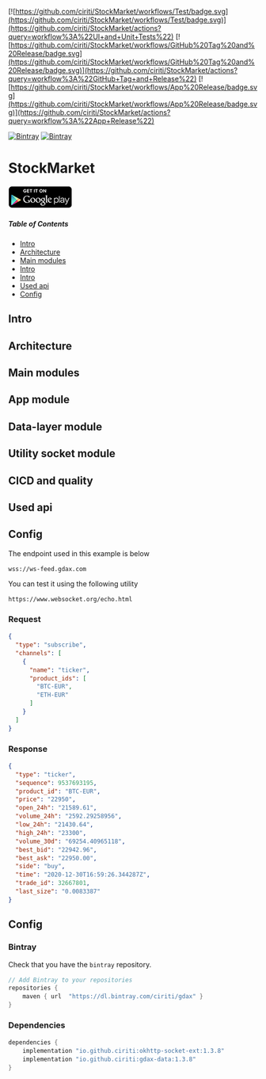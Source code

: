 [![https://github.com/ciriti/StockMarket/workflows/Test/badge.svg](https://github.com/ciriti/StockMarket/workflows/Test/badge.svg)](https://github.com/ciriti/StockMarket/actions?query=workflow%3A%22UI+and+Unit+Tests%22)
[![https://github.com/ciriti/StockMarket/workflows/GitHub%20Tag%20and%20Release/badge.svg](https://github.com/ciriti/StockMarket/workflows/GitHub%20Tag%20and%20Release/badge.svg)](https://github.com/ciriti/StockMarket/actions?query=workflow%3A%22GitHub+Tag+and+Release%22)
[![https://github.com/ciriti/StockMarket/workflows/App%20Release/badge.svg](https://github.com/ciriti/StockMarket/workflows/App%20Release/badge.svg)](https://github.com/ciriti/StockMarket/actions?query=workflow%3A%22App+Release%22)

[![Bintray](https://img.shields.io/bintray/v/ciriti/gdax/gdax-datalayer?label=gdax-datalayer)](https://bintray.com/ciriti/gdax/gdax-datalayer)
[![Bintray](https://img.shields.io/bintray/v/ciriti/gdax/okhttp-socket-ext?label=okhttp-socket-ext)](https://bintray.com/ciriti/gdax/okhttp-socket-ext)

# StockMarket 
[![Get it on Google Play](art/gplay.png)](https://play.google.com/store/apps/details?id=com.ciriti.stockmarket&pcampaignid=pcampaignidMKT-Other-global-all-co-prtnr-py-PartBadge-Mar2515-1)

##### Table of Contents  
- [Intro](#intro)  
- [Architecture](#architecture)  
- [Main modules](#main-modules)  
- [Intro](#intro)  
- [Intro](#intro)  
- [Used api](#used-api)  
- [Config](#config)  

## Intro

## Architecture

## Main modules

## App module

## Data-layer module

## Utility socket module

## CICD and quality

## Used api

## Config

The endpoint used in this example is below 

```
wss://ws-feed.gdax.com
```

You can test it using the following utility 

```
https://www.websocket.org/echo.html
```

### Request

```json
{
  "type": "subscribe",
  "channels": [
    {
      "name": "ticker",
      "product_ids": [
        "BTC-EUR",
        "ETH-EUR"
      ]
    }
  ]
}
```

### Response

```json
{
  "type": "ticker",
  "sequence": 9537693195,
  "product_id": "BTC-EUR",
  "price": "22950",
  "open_24h": "21589.61",
  "volume_24h": "2592.29258956",
  "low_24h": "21430.64",
  "high_24h": "23300",
  "volume_30d": "69254.40965118",
  "best_bid": "22942.96",
  "best_ask": "22950.00",
  "side": "buy",
  "time": "2020-12-30T16:59:26.344287Z",
  "trade_id": 32667801,
  "last_size": "0.0083387"
}
```

## Config 

### Bintray 

Check that you have the `bintray` repository. 

```gradle
// Add Bintray to your repositories
repositories {
    maven { url  "https://dl.bintray.com/ciriti/gdax" }
}
```

### Dependencies

```gradle
dependencies {
    implementation "io.github.ciriti:okhttp-socket-ext:1.3.8"
    implementation "io.github.ciriti:gdax-data:1.3.8"
}
```
